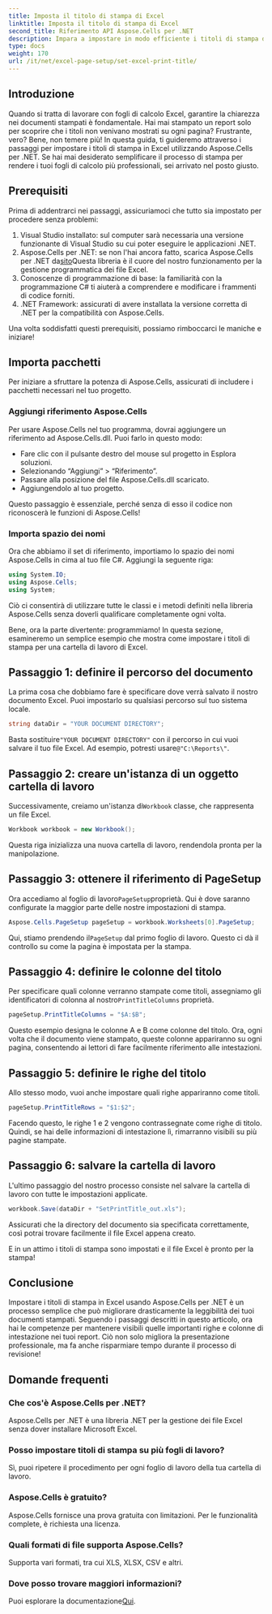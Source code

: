```yaml
---
title: Imposta il titolo di stampa di Excel
linktitle: Imposta il titolo di stampa di Excel
second_title: Riferimento API Aspose.Cells per .NET
description: Impara a impostare in modo efficiente i titoli di stampa di Excel usando Aspose.Cells per .NET. Semplifica il tuo processo di stampa con la nostra guida passo dopo passo.
type: docs
weight: 170
url: /it/net/excel-page-setup/set-excel-print-title/
---
```

## Introduzione

Quando si tratta di lavorare con fogli di calcolo Excel, garantire la chiarezza nei documenti stampati è fondamentale. Hai mai stampato un report solo per scoprire che i titoli non venivano mostrati su ogni pagina? Frustrante, vero? Bene, non temere più! In questa guida, ti guideremo attraverso i passaggi per impostare i titoli di stampa in Excel utilizzando Aspose.Cells per .NET. Se hai mai desiderato semplificare il processo di stampa per rendere i tuoi fogli di calcolo più professionali, sei arrivato nel posto giusto.

## Prerequisiti

Prima di addentrarci nei passaggi, assicuriamoci che tutto sia impostato per procedere senza problemi:

1. Visual Studio installato: sul computer sarà necessaria una versione funzionante di Visual Studio su cui poter eseguire le applicazioni .NET.
2.  Aspose.Cells per .NET: se non l'hai ancora fatto, scarica Aspose.Cells per .NET da[sito](https://releases.aspose.com/cells/net/)Questa libreria è il cuore del nostro funzionamento per la gestione programmatica dei file Excel.
3. Conoscenze di programmazione di base: la familiarità con la programmazione C# ti aiuterà a comprendere e modificare i frammenti di codice forniti.
4. .NET Framework: assicurati di avere installata la versione corretta di .NET per la compatibilità con Aspose.Cells.

Una volta soddisfatti questi prerequisiti, possiamo rimboccarci le maniche e iniziare!

## Importa pacchetti

Per iniziare a sfruttare la potenza di Aspose.Cells, assicurati di includere i pacchetti necessari nel tuo progetto. 

### Aggiungi riferimento Aspose.Cells

Per usare Aspose.Cells nel tuo programma, dovrai aggiungere un riferimento ad Aspose.Cells.dll. Puoi farlo in questo modo:

- Fare clic con il pulsante destro del mouse sul progetto in Esplora soluzioni.
- Selezionando “Aggiungi” > “Riferimento”.
- Passare alla posizione del file Aspose.Cells.dll scaricato.
- Aggiungendolo al tuo progetto.

Questo passaggio è essenziale, perché senza di esso il codice non riconoscerà le funzioni di Aspose.Cells!

### Importa spazio dei nomi

Ora che abbiamo il set di riferimento, importiamo lo spazio dei nomi Aspose.Cells in cima al tuo file C#. Aggiungi la seguente riga:

```csharp
using System.IO;
using Aspose.Cells;
using System;
```

Ciò ci consentirà di utilizzare tutte le classi e i metodi definiti nella libreria Aspose.Cells senza doverli qualificare completamente ogni volta.

Bene, ora la parte divertente: programmiamo! In questa sezione, esamineremo un semplice esempio che mostra come impostare i titoli di stampa per una cartella di lavoro di Excel.

## Passaggio 1: definire il percorso del documento

La prima cosa che dobbiamo fare è specificare dove verrà salvato il nostro documento Excel. Puoi impostarlo su qualsiasi percorso sul tuo sistema locale. 

```csharp
string dataDir = "YOUR DOCUMENT DIRECTORY";
```

 Basta sostituire`"YOUR DOCUMENT DIRECTORY"` con il percorso in cui vuoi salvare il tuo file Excel. Ad esempio, potresti usare`@"C:\Reports\"`.

## Passaggio 2: creare un'istanza di un oggetto cartella di lavoro

 Successivamente, creiamo un'istanza di`Workbook` classe, che rappresenta un file Excel.

```csharp
Workbook workbook = new Workbook();
```

Questa riga inizializza una nuova cartella di lavoro, rendendola pronta per la manipolazione.

## Passaggio 3: ottenere il riferimento di PageSetup

 Ora accediamo al foglio di lavoro`PageSetup`proprietà. Qui è dove saranno configurate la maggior parte delle nostre impostazioni di stampa.

```csharp
Aspose.Cells.PageSetup pageSetup = workbook.Worksheets[0].PageSetup;
```

 Qui, stiamo prendendo il`PageSetup` dal primo foglio di lavoro. Questo ci dà il controllo su come la pagina è impostata per la stampa.

## Passaggio 4: definire le colonne del titolo

 Per specificare quali colonne verranno stampate come titoli, assegniamo gli identificatori di colonna al nostro`PrintTitleColumns` proprietà. 

```csharp
pageSetup.PrintTitleColumns = "$A:$B";
```

Questo esempio designa le colonne A e B come colonne del titolo. Ora, ogni volta che il documento viene stampato, queste colonne appariranno su ogni pagina, consentendo ai lettori di fare facilmente riferimento alle intestazioni.

## Passaggio 5: definire le righe del titolo

Allo stesso modo, vuoi anche impostare quali righe appariranno come titoli.

```csharp
pageSetup.PrintTitleRows = "$1:$2";
```

Facendo questo, le righe 1 e 2 vengono contrassegnate come righe di titolo. Quindi, se hai delle informazioni di intestazione lì, rimarranno visibili su più pagine stampate.

## Passaggio 6: salvare la cartella di lavoro

L'ultimo passaggio del nostro processo consiste nel salvare la cartella di lavoro con tutte le impostazioni applicate. 

```csharp
workbook.Save(dataDir + "SetPrintTitle_out.xls");
```

Assicurati che la directory del documento sia specificata correttamente, così potrai trovare facilmente il file Excel appena creato. 

E in un attimo i titoli di stampa sono impostati e il file Excel è pronto per la stampa!

## Conclusione

Impostare i titoli di stampa in Excel usando Aspose.Cells per .NET è un processo semplice che può migliorare drasticamente la leggibilità dei tuoi documenti stampati. Seguendo i passaggi descritti in questo articolo, ora hai le competenze per mantenere visibili quelle importanti righe e colonne di intestazione nei tuoi report. Ciò non solo migliora la presentazione professionale, ma fa anche risparmiare tempo durante il processo di revisione!

## Domande frequenti

### Che cos'è Aspose.Cells per .NET?
Aspose.Cells per .NET è una libreria .NET per la gestione dei file Excel senza dover installare Microsoft Excel.

### Posso impostare titoli di stampa su più fogli di lavoro?
Sì, puoi ripetere il procedimento per ogni foglio di lavoro della tua cartella di lavoro.

### Aspose.Cells è gratuito?
Aspose.Cells fornisce una prova gratuita con limitazioni. Per le funzionalità complete, è richiesta una licenza.

### Quali formati di file supporta Aspose.Cells?
Supporta vari formati, tra cui XLS, XLSX, CSV e altri.

### Dove posso trovare maggiori informazioni?
 Puoi esplorare la documentazione[Qui](https://reference.aspose.com/cells/net/).